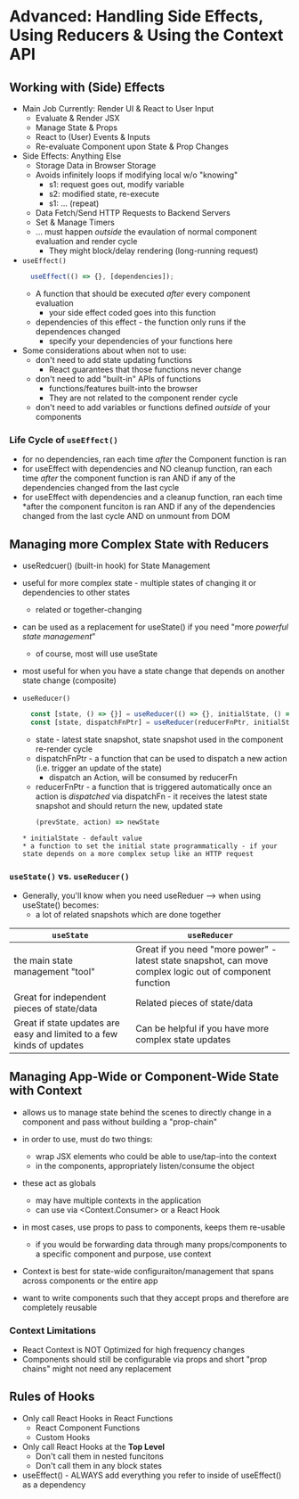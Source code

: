 # Advanced: Handling Side Effects, Using Reducers & Using the Context API

## Working with (Side) Effects

* Main Job Currently: Render UI & React to User Input
  * Evaluate & Render JSX
  * Manage State & Props
  * React to (User) Events & Inputs
  * Re-evaluate Component upon State & Prop Changes
* Side Effects: Anything Else
  * Storage Data in Browser Storage
  * Avoids infinitely loops if modifying local w/o "knowing"
    * s1: request goes out, modify variable
    * s2: modified state, re-execute
    * s1: ... (repeat)
  * Data Fetch/Send HTTP Requests to Backend Servers
  * Set & Manage Timers
  * ... must happen *outside* the evaulation of normal component evaluation and render cycle
    * They might block/delay rendering (long-running request)
* ```useEffect()```
  ```javascript
    useEffect(() => {}, [dependencies]);
  ```
  * A function that should be executed *after* every component evaluation
    * your side effect coded goes into this function
  * dependencies of this effect - the function only runs if the dependences changed
    * specify your dependencies of your functions here
* Some considerations about when not to use:
  * don't need to add state updating functions
    * React guarantees that those functions never change
  * don't need to add "built-in" APIs of functions
    * functions/features built-into the browser
    * They are not related to the component render cycle
  * don't need to add variables or functions defined *outside* of your components

### Life Cycle of ```useEffect()```
* for no dependencies, ran each time *after* the Component function is ran
* for useEffect with dependencies and NO cleanup function, ran each time *after* the component function is ran AND if any of the dependencies changed from the last cycle
* for useEffect with dependencies and a cleanup function, ran each time *after the component funciton is ran AND if any of the dependencies changed from the last cycle AND on unmount from DOM

## Managing more Complex State with Reducers
* useRedcuer() (built-in hook) for State Management
* useful for more complex state - multiple states of changing it or dependencies to other states
  * related or together-changing
* can be used as a replacement for useState() if you need "more *powerful state management*"
  * of course, most will use useState
* most useful for when you have a state change that depends on another state change (composite)

* ```useReducer()```
  ```javascript
    const [state, () => {}] = useReducer(() => {}, initialState, () => {});
    const [state, dispatchFnPtr] = useReducer(reducerFnPtr, initialState, initFnPtr);
  ```
  * state - latest state snapshot, state snapshot used in the component re-render cycle
  * dispatchFnPtr - a function that can be used to dispatch a new action (i.e. trigger an update of the state)
    * dispatch an Action, will be consumed by reducerFn
  * reducerFnPtr - a function that is triggered automatically once an action is *dispatched* via dispatchFn - it receives the latest state snapshot and should return the new, updated state
    ```javascript
    (prevState, action) => newState
  ```
  * initialState - default value
  * a function to set the initial state programmatically - if your state depends on a more complex setup like an HTTP request

### ```useState()``` vs. ```useReducer()``` 

* Generally, you'll know when you need useReduer --> when using useState() becomes:
  * a lot of related snapshots which are done together

| ```useState``` | ```useReducer``` |
| -------------- | ---------------- |
| the main state management "tool" | Great if you need "more power" - latest state snapshot, can move complex logic out of component function |
| Great for independent pieces of state/data | Related pieces of state/data |
| Great if state updates are easy and limited to a few kinds of updates | Can be helpful if you have more complex state updates |


## Managing App-Wide or Component-Wide State with Context
* allows us to manage state behind the scenes to directly change in a component and pass without building a "prop-chain"
* in order to use, must do two things:
  * wrap JSX elements who could be able to use/tap-into the context
  * in the components, appropriately listen/consume the object

* these act as globals
  * may have multiple contexts in the application
  * can use via <Context.Consumer> or a React Hook

* in most cases, use props to pass to components, keeps them re-usable
  * if you would be forwarding data through many props/components to a specific component and purpose, use context 

* Context is best for state-wide configuraiton/management that spans across components or the entire app
* want to write components such that they accept props and therefore are completely reusable

### Context Limitations
* React Context is NOT Optimized for high frequency changes
* Components should still be configurable via props and short "prop chains" might not need any replacement

## Rules of Hooks

* Only call React Hooks in React Functions
  * React Component Functions
  * Custom Hooks
* Only call React Hooks at the **Top Level**
  * Don't call them in nested funcitons
  * Don't call them in any block states
* useEffect() - ALWAYS add everything you refer to inside of useEffect() as a dependency